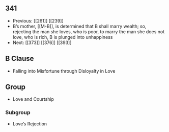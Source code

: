 ## 341
- Previous: [[261]] [[239]] 
- B’s mother, [[M-B]], is determined that B shall marry wealth; so, rejecting the man she loves, who is poor, to marry the man she does not love, who is rich, B is plunged into unhappiness
- Next: [[373]] [[376]] [[393]] 

## B Clause
- Falling into Misfortune through Disloyalty in Love

## Group
- Love and Courtship

### Subgroup
- Love’s Rejection

